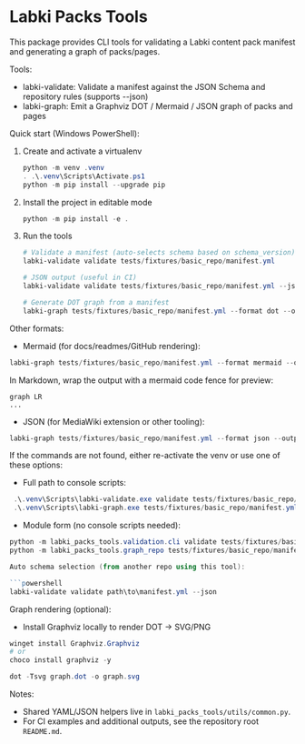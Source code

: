 # Labki Packs Tools

This package provides CLI tools for validating a Labki content pack manifest and generating a graph of packs/pages.

Tools:
- labki-validate: Validate a manifest against the JSON Schema and repository rules (supports --json)
- labki-graph: Emit a Graphviz DOT / Mermaid / JSON graph of packs and pages

Quick start (Windows PowerShell):

1. Create and activate a virtualenv

    ```powershell
    python -m venv .venv
    . .\.venv\Scripts\Activate.ps1
    python -m pip install --upgrade pip
    ```

2. Install the project in editable mode

    ```powershell
    python -m pip install -e .
    ```

3. Run the tools

    ```powershell
    # Validate a manifest (auto-selects schema based on schema_version)
    labki-validate validate tests/fixtures/basic_repo/manifest.yml

    # JSON output (useful in CI)
    labki-validate validate tests/fixtures/basic_repo/manifest.yml --json

    # Generate DOT graph from a manifest
    labki-graph tests/fixtures/basic_repo/manifest.yml --format dot --output graph.dot
    ```

Other formats:

- Mermaid (for docs/readmes/GitHub rendering):

```powershell
labki-graph tests/fixtures/basic_repo/manifest.yml --format mermaid --output graph.md
```

In Markdown, wrap the output with a mermaid code fence for preview:

```mermaid
graph LR
...
```

- JSON (for MediaWiki extension or other tooling):

```powershell
labki-graph tests/fixtures/basic_repo/manifest.yml --format json --output graph.json
```

If the commands are not found, either re-activate the venv or use one of these options:
- Full path to console scripts:

```powershell
 .\.venv\Scripts\labki-validate.exe validate tests/fixtures/basic_repo/manifest.yml --json
 .\.venv\Scripts\labki-graph.exe tests/fixtures/basic_repo/manifest.yml --format dot --output graph.dot
```

- Module form (no console scripts needed):

```powershell
python -m labki_packs_tools.validation.cli validate tests/fixtures/basic_repo/manifest.yml --json
python -m labki_packs_tools.graph_repo tests/fixtures/basic_repo/manifest.yml --format dot --output graph.dot

Auto schema selection (from another repo using this tool):

```powershell
labki-validate validate path\to\manifest.yml --json
```

Graph rendering (optional):
- Install Graphviz locally to render DOT → SVG/PNG

```powershell
winget install Graphviz.Graphviz
# or
choco install graphviz -y

dot -Tsvg graph.dot -o graph.svg
```

Notes:
- Shared YAML/JSON helpers live in `labki_packs_tools/utils/common.py`.
- For CI examples and additional outputs, see the repository root `README.md`.

